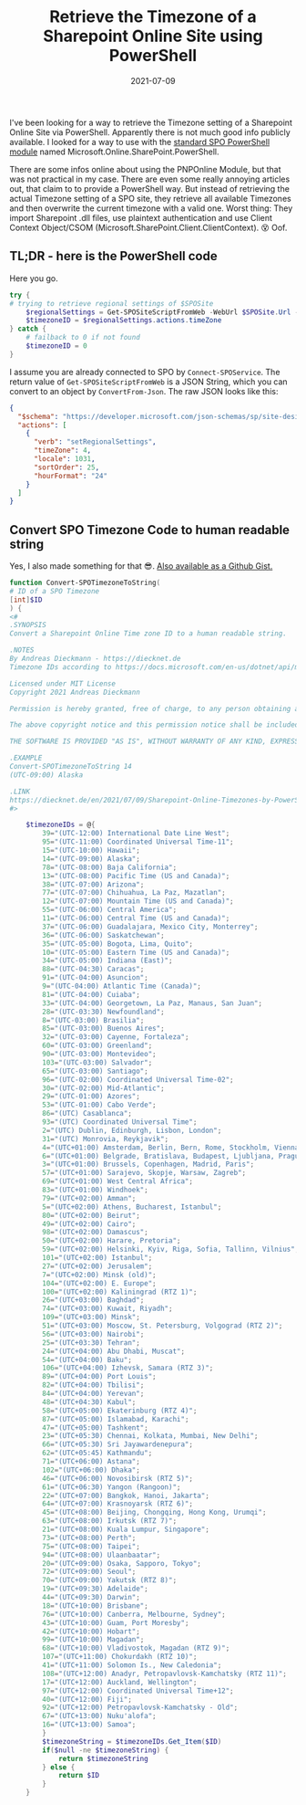 ﻿---
slug: Sharepoint-Online-Timezones-by-PowerShell
title: Retrieve the Timezone of a Sharepoint Online Site using PowerShell
contenttags:
    [
        sharepoint online,
        timezone,
        powershell,
        Microsoft.Online.SharePoint.PowerShell
    ]
image: /images/2021/2021-07-09_ConvertSPOSiteTimezone.png
imageAlt: Executing PowerShell cmdlets to retrieve the Timezone of a Sharepoint Online site in a human readable form
date: 2021-07-09
---

I've been looking for a way to retrieve the Timezone setting of a Sharepoint Online Site via PowerShell. Apparently there is not much good info publicly available. I looked for a way to use with the [standard SPO PowerShell module](https://docs.microsoft.com/en-us/powershell/sharepoint/sharepoint-online/connect-sharepoint-online?view=sharepoint-ps) named Microsoft.Online.SharePoint.PowerShell.
  
There are some infos online about using the PNPOnline Module, but that was not practical in my case. There are even some really annoying articles out, that claim to to provide a PowerShell way. But instead of retrieving the actual Timezone setting of a SPO site, they retrieve all available Timezones and then overwrite the current timezone with a valid one. Worst thing: They import Sharepoint .dll files, use plaintext authentication and use Client Context Object/CSOM (Microsoft.SharePoint.Client.ClientContext). 
😵 Oof.

## TL;DR - here is the PowerShell code

Here you go.

```powershell
try {
# trying to retrieve regional settings of $SPOSite
    $regionalSettings = Get-SPOSiteScriptFromWeb -WebUrl $SPOSite.Url -IncludeRegionalSettings | ConvertFrom-Json
    $timezoneID = $regionalSettings.actions.timeZone
} catch {
    # failback to 0 if not found
    $timezoneID = 0
}       
```

I assume you are already connected to SPO by `Connect-SPOService`. The return value of `Get-SPOSiteScriptFromWeb` is a JSON String, which you can convert to an object by `ConvertFrom-Json`. The raw JSON looks like this:

```json
{
  "$schema": "https://developer.microsoft.com/json-schemas/sp/site-design-script-actions.schema.json",
  "actions": [
    {
      "verb": "setRegionalSettings",
      "timeZone": 4,
      "locale": 1031,
      "sortOrder": 25,
      "hourFormat": "24"
    }
  ]
}
```

## Convert SPO Timezone Code to human readable string

Yes, I also made something for that 😎. [Also available as a Github Gist.](https://gist.github.com/diecknet/c4fbefd8fc3fdeb965b70baefe9cee53)

```powershell
function Convert-SPOTimezoneToString(
# ID of a SPO Timezone
[int]$ID
) {
<#
.SYNOPSIS
Convert a Sharepoint Online Time zone ID to a human readable string.

.NOTES
By Andreas Dieckmann - https://diecknet.de
Timezone IDs according to https://docs.microsoft.com/en-us/dotnet/api/microsoft.sharepoint.spregionalsettings.timezones?view=sharepoint-server#Microsoft_SharePoint_SPRegionalSettings_TimeZones

Licensed under MIT License
Copyright 2021 Andreas Dieckmann

Permission is hereby granted, free of charge, to any person obtaining a copy of this software and associated documentation files (the "Software"), to deal in the Software without restriction, including without limitation the rights to use, copy, modify, merge, publish, distribute, sublicense, and/or sell copies of the Software, and to permit persons to whom the Software is furnished to do so, subject to the following conditions:

The above copyright notice and this permission notice shall be included in all copies or substantial portions of the Software.

THE SOFTWARE IS PROVIDED "AS IS", WITHOUT WARRANTY OF ANY KIND, EXPRESS OR IMPLIED, INCLUDING BUT NOT LIMITED TO THE WARRANTIES OF MERCHANTABILITY, FITNESS FOR A PARTICULAR PURPOSE AND NONINFRINGEMENT. IN NO EVENT SHALL THE AUTHORS OR COPYRIGHT HOLDERS BE LIABLE FOR ANY CLAIM, DAMAGES OR OTHER LIABILITY, WHETHER IN AN ACTION OF CONTRACT, TORT OR OTHERWISE, ARISING FROM, OUT OF OR IN CONNECTION WITH THE SOFTWARE OR THE USE OR OTHER DEALINGS IN THE SOFTWARE.

.EXAMPLE
Convert-SPOTimezoneToString 14
(UTC-09:00) Alaska

.LINK
https://diecknet.de/en/2021/07/09/Sharepoint-Online-Timezones-by-PowerShell/
#>

    $timezoneIDs = @{
        39="(UTC-12:00) International Date Line West";
        95="(UTC-11:00) Coordinated Universal Time-11";
        15="(UTC-10:00) Hawaii";
        14="(UTC-09:00) Alaska";
        78="(UTC-08:00) Baja California";
        13="(UTC-08:00) Pacific Time (US and Canada)";
        38="(UTC-07:00) Arizona";
        77="(UTC-07:00) Chihuahua, La Paz, Mazatlan";
        12="(UTC-07:00) Mountain Time (US and Canada)";
        55="(UTC-06:00) Central America";
        11="(UTC-06:00) Central Time (US and Canada)";
        37="(UTC-06:00) Guadalajara, Mexico City, Monterrey";
        36="(UTC-06:00) Saskatchewan";
        35="(UTC-05:00) Bogota, Lima, Quito";
        10="(UTC-05:00) Eastern Time (US and Canada)";
        34="(UTC-05:00) Indiana (East)";
        88="(UTC-04:30) Caracas";
        91="(UTC-04:00) Asuncion";
        9="(UTC-04:00) Atlantic Time (Canada)";
        81="(UTC-04:00) Cuiaba";
        33="(UTC-04:00) Georgetown, La Paz, Manaus, San Juan";
        28="(UTC-03:30) Newfoundland";
        8="(UTC-03:00) Brasilia";
        85="(UTC-03:00) Buenos Aires";
        32="(UTC-03:00) Cayenne, Fortaleza";
        60="(UTC-03:00) Greenland";
        90="(UTC-03:00) Montevideo";
        103="(UTC-03:00) Salvador";
        65="(UTC-03:00) Santiago";
        96="(UTC-02:00) Coordinated Universal Time-02";
        30="(UTC-02:00) Mid-Atlantic";
        29="(UTC-01:00) Azores";
        53="(UTC-01:00) Cabo Verde";
        86="(UTC) Casablanca";
        93="(UTC) Coordinated Universal Time";
        2="(UTC) Dublin, Edinburgh, Lisbon, London";
        31="(UTC) Monrovia, Reykjavik";
        4="(UTC+01:00) Amsterdam, Berlin, Bern, Rome, Stockholm, Vienna";
        6="(UTC+01:00) Belgrade, Bratislava, Budapest, Ljubljana, Prague";
        3="(UTC+01:00) Brussels, Copenhagen, Madrid, Paris";
        57="(UTC+01:00) Sarajevo, Skopje, Warsaw, Zagreb";
        69="(UTC+01:00) West Central Africa";
        83="(UTC+01:00) Windhoek";
        79="(UTC+02:00) Amman";
        5="(UTC+02:00) Athens, Bucharest, Istanbul";
        80="(UTC+02:00) Beirut";
        49="(UTC+02:00) Cairo";
        98="(UTC+02:00) Damascus";
        50="(UTC+02:00) Harare, Pretoria";
        59="(UTC+02:00) Helsinki, Kyiv, Riga, Sofia, Tallinn, Vilnius";
        101="(UTC+02:00) Istanbul";
        27="(UTC+02:00) Jerusalem";
        7="(UTC+02:00) Minsk (old)";
        104="(UTC+02:00) E. Europe";
        100="(UTC+02:00) Kaliningrad (RTZ 1)";
        26="(UTC+03:00) Baghdad";
        74="(UTC+03:00) Kuwait, Riyadh";
        109="(UTC+03:00) Minsk";
        51="(UTC+03:00) Moscow, St. Petersburg, Volgograd (RTZ 2)";
        56="(UTC+03:00) Nairobi";
        25="(UTC+03:30) Tehran";
        24="(UTC+04:00) Abu Dhabi, Muscat";
        54="(UTC+04:00) Baku";
        106="(UTC+04:00) Izhevsk, Samara (RTZ 3)";
        89="(UTC+04:00) Port Louis";
        82="(UTC+04:00) Tbilisi";
        84="(UTC+04:00) Yerevan";
        48="(UTC+04:30) Kabul";
        58="(UTC+05:00) Ekaterinburg (RTZ 4)";
        87="(UTC+05:00) Islamabad, Karachi";
        47="(UTC+05:00) Tashkent";
        23="(UTC+05:30) Chennai, Kolkata, Mumbai, New Delhi";
        66="(UTC+05:30) Sri Jayawardenepura";
        62="(UTC+05:45) Kathmandu";
        71="(UTC+06:00) Astana";
        102="(UTC+06:00) Dhaka";
        46="(UTC+06:00) Novosibirsk (RTZ 5)";
        61="(UTC+06:30) Yangon (Rangoon)";
        22="(UTC+07:00) Bangkok, Hanoi, Jakarta";
        64="(UTC+07:00) Krasnoyarsk (RTZ 6)";
        45="(UTC+08:00) Beijing, Chongqing, Hong Kong, Urumqi";
        63="(UTC+08:00) Irkutsk (RTZ 7)";
        21="(UTC+08:00) Kuala Lumpur, Singapore";
        73="(UTC+08:00) Perth";
        75="(UTC+08:00) Taipei";
        94="(UTC+08:00) Ulaanbaatar";
        20="(UTC+09:00) Osaka, Sapporo, Tokyo";
        72="(UTC+09:00) Seoul";
        70="(UTC+09:00) Yakutsk (RTZ 8)";
        19="(UTC+09:30) Adelaide";
        44="(UTC+09:30) Darwin";
        18="(UTC+10:00) Brisbane";
        76="(UTC+10:00) Canberra, Melbourne, Sydney";
        43="(UTC+10:00) Guam, Port Moresby";
        42="(UTC+10:00) Hobart";
        99="(UTC+10:00) Magadan";
        68="(UTC+10:00) Vladivostok, Magadan (RTZ 9)";
        107="(UTC+11:00) Chokurdakh (RTZ 10)";
        41="(UTC+11:00) Solomon Is., New Caledonia";
        108="(UTC+12:00) Anadyr, Petropavlovsk-Kamchatsky (RTZ 11)";
        17="(UTC+12:00) Auckland, Wellington";
        97="(UTC+12:00) Coordinated Universal Time+12";
        40="(UTC+12:00) Fiji";
        92="(UTC+12:00) Petropavlovsk-Kamchatsky - Old";
        67="(UTC+13:00) Nuku'alofa";
        16="(UTC+13:00) Samoa";
        }
        $timezoneString = $timezoneIDs.Get_Item($ID)
        if($null -ne $timezoneString) {
            return $timezoneString
        } else {
            return $ID
        }
    }
```

